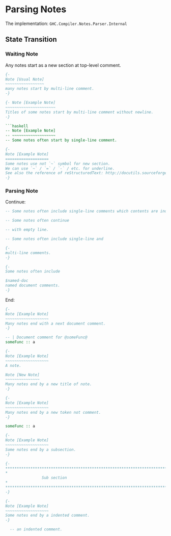 # Parsing Notes

The implementation: `GHC.Compiler.Notes.Parser.Internal`

## State Transition

### Waiting Note

Any notes start as a new section at top-level comment.

```haskell
{-
Note [Usual Note]
~~~~~~~~~~~~~~~~~
many notes start by multi-line comment.
-}
```

```haskell
{- Note [Example Note]
~~~~~~~~~~~~~~~~~~~~~~
Titles of some notes start by multi-line comment without newline.
-}

```haskell
-- Note [Example Note]
-- ~~~~~~~~~~~~~~~~~~~
-- Some notes often start by single-line comment.
```

```haskell
{-
Note [Example Note]
===================
Some notes use not `~` symbol for new section.
We can use `~` / `=` / `-` / etc. for underline.
See also the reference of reStructuredText: http://docutils.sourceforge.net/docs/ref/rst/restructuredtext.html#sections
-}
```

### Parsing Note

Continue:

```haskell
-- Some notes often include single-line comments which contents are indented.
```

```haskell
-- Some notes often continue

-- with empty line.
```

```haskell
-- Some notes often include single-line and

{-
multi-line comments.
-}
```

```haskell
{-
Some notes often include

$named-doc
named document comments.
-}
```

End:

```haskell
{-
Note [Example Note]
~~~~~~~~~~~~~~~~~~~
Many notes end with a next document comment.
-}

-- | Document comment for @someFunc@
someFunc :: a
```

```haskell
{-
Note [Example Note]
~~~~~~~~~~~~~~~~~~~
A note.

Note [New Note]
~~~~~~~~~~~~~~~
Many notes end by a new title of note.
-}
```

```haskell
{-
Note [Example Note]
~~~~~~~~~~~~~~~~~~~
Many notes end by a new token not comment.
-}

someFunc :: a
```

```haskell
{-
Note [Example Note]
~~~~~~~~~~~~~~~~~~~
Some notes end by a subsection.
-}

{-
************************************************************************
*                                                                      *
                Sub section
*                                                                      *
************************************************************************
-}
```

```haskell
{-
Note [Example Note]
~~~~~~~~~~~~~~~~~~~
Some notes end by a indented comment.
-}

  -- an indented comment.
```
